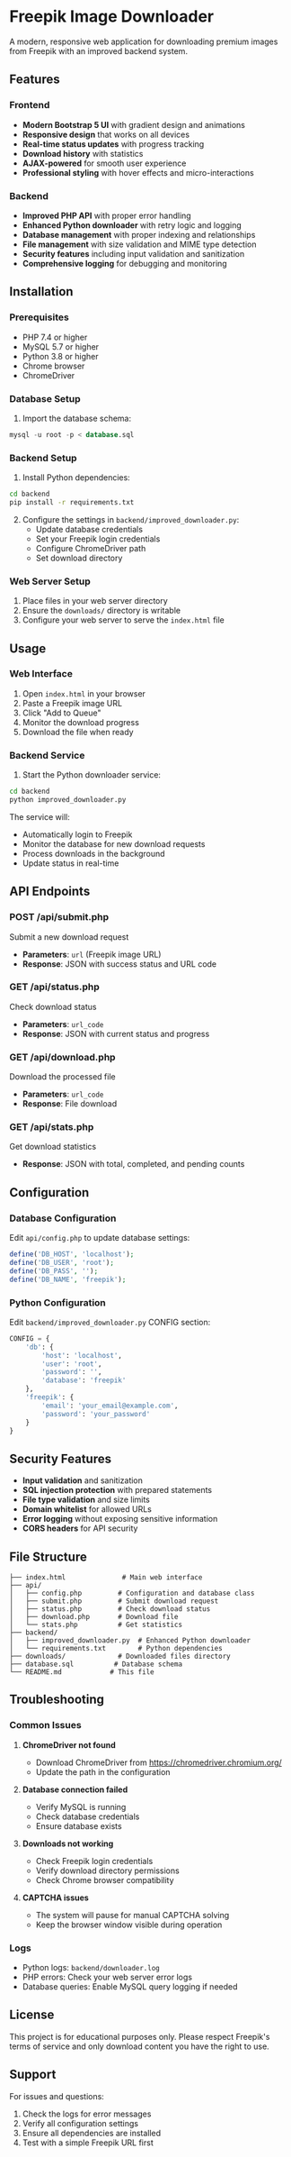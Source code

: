 # Freepik Image Downloader

A modern, responsive web application for downloading premium images from Freepik with an improved backend system.

## Features

### Frontend
- **Modern Bootstrap 5 UI** with gradient design and animations
- **Responsive design** that works on all devices
- **Real-time status updates** with progress tracking
- **Download history** with statistics
- **AJAX-powered** for smooth user experience
- **Professional styling** with hover effects and micro-interactions

### Backend
- **Improved PHP API** with proper error handling
- **Enhanced Python downloader** with retry logic and logging
- **Database management** with proper indexing and relationships
- **File management** with size validation and MIME type detection
- **Security features** including input validation and sanitization
- **Comprehensive logging** for debugging and monitoring

## Installation

### Prerequisites
- PHP 7.4 or higher
- MySQL 5.7 or higher
- Python 3.8 or higher
- Chrome browser
- ChromeDriver

### Database Setup
1. Import the database schema:
```sql
mysql -u root -p < database.sql
```

### Backend Setup
1. Install Python dependencies:
```bash
cd backend
pip install -r requirements.txt
```

2. Configure the settings in `backend/improved_downloader.py`:
   - Update database credentials
   - Set your Freepik login credentials
   - Configure ChromeDriver path
   - Set download directory

### Web Server Setup
1. Place files in your web server directory
2. Ensure the `downloads/` directory is writable
3. Configure your web server to serve the `index.html` file

## Usage

### Web Interface
1. Open `index.html` in your browser
2. Paste a Freepik image URL
3. Click "Add to Queue"
4. Monitor the download progress
5. Download the file when ready

### Backend Service
1. Start the Python downloader service:
```bash
cd backend
python improved_downloader.py
```

The service will:
- Automatically login to Freepik
- Monitor the database for new download requests
- Process downloads in the background
- Update status in real-time

## API Endpoints

### POST /api/submit.php
Submit a new download request
- **Parameters**: `url` (Freepik image URL)
- **Response**: JSON with success status and URL code

### GET /api/status.php
Check download status
- **Parameters**: `url_code`
- **Response**: JSON with current status and progress

### GET /api/download.php
Download the processed file
- **Parameters**: `url_code`
- **Response**: File download

### GET /api/stats.php
Get download statistics
- **Response**: JSON with total, completed, and pending counts

## Configuration

### Database Configuration
Edit `api/config.php` to update database settings:
```php
define('DB_HOST', 'localhost');
define('DB_USER', 'root');
define('DB_PASS', '');
define('DB_NAME', 'freepik');
```

### Python Configuration
Edit `backend/improved_downloader.py` CONFIG section:
```python
CONFIG = {
    'db': {
        'host': 'localhost',
        'user': 'root',
        'password': '',
        'database': 'freepik'
    },
    'freepik': {
        'email': 'your_email@example.com',
        'password': 'your_password'
    }
}
```

## Security Features

- **Input validation** and sanitization
- **SQL injection protection** with prepared statements
- **File type validation** and size limits
- **Domain whitelist** for allowed URLs
- **Error logging** without exposing sensitive information
- **CORS headers** for API security

## File Structure

```
├── index.html              # Main web interface
├── api/
│   ├── config.php         # Configuration and database class
│   ├── submit.php         # Submit download request
│   ├── status.php         # Check download status
│   ├── download.php       # Download file
│   └── stats.php          # Get statistics
├── backend/
│   ├── improved_downloader.py  # Enhanced Python downloader
│   └── requirements.txt        # Python dependencies
├── downloads/             # Downloaded files directory
├── database.sql          # Database schema
└── README.md            # This file
```

## Troubleshooting

### Common Issues

1. **ChromeDriver not found**
   - Download ChromeDriver from https://chromedriver.chromium.org/
   - Update the path in the configuration

2. **Database connection failed**
   - Verify MySQL is running
   - Check database credentials
   - Ensure database exists

3. **Downloads not working**
   - Check Freepik login credentials
   - Verify download directory permissions
   - Check Chrome browser compatibility

4. **CAPTCHA issues**
   - The system will pause for manual CAPTCHA solving
   - Keep the browser window visible during operation

### Logs
- Python logs: `backend/downloader.log`
- PHP errors: Check your web server error logs
- Database queries: Enable MySQL query logging if needed

## License

This project is for educational purposes only. Please respect Freepik's terms of service and only download content you have the right to use.

## Support

For issues and questions:
1. Check the logs for error messages
2. Verify all configuration settings
3. Ensure all dependencies are installed
4. Test with a simple Freepik URL first